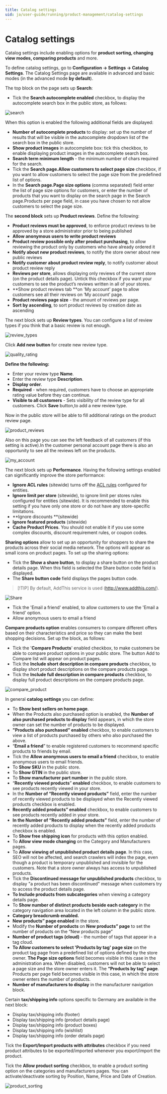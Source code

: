 ```yaml
---
title: Catalog settings
uid: ja/user-guide/running/product-management/catalog-settings
---
```


# Catalog settings

Catalog settings include enabling options for **product sorting, changing view modes, comparing products** and more.

To define catalog settings, go to **Configuration → Settings → Catalog Settings**. The Catalog Settings page are available in advanced and basic modes (in the advanced mode **by default**).

The top block on the page sets up **Search**:

- Tick the **Search autocomplete enabled** checkbox, to display the autocomplete search box in the public store, as follows:

![search](_static/catalog-settings/search.png)

When this option is enabled the following additional fields are displayed:

- **Number of autocomplete products** to display: set up the number of results that will be visible in the autocomplete dropdown list of the search box in the public store.
- **Show product images** in autocomplete box: tick this checkbox, to enable displaying product images in the autocomplete search box.
- **Search term minimum length** - the minimum number of chars required for the search.
- Tick the **Search page.Allow customers to select page size** checkbox, if you want to allow customers to select the page size from the predefined list of options.
- In the **Search page.Page size options** (comma separated) field enter the list of page size options for customers, or enter the number of products that you want to display on the search page in the Search page.Products per page field, in case you have chosen to not allow customers to select the page size.

The **second block** sets up **Product reviews**. Define the following:

- **Product reviews must be approved**, to enforce product reviews to be approved by a store administrator prior to being published
- **Allow anonymous users to write product reviews**
- **Product review possible only after product purchasing**, to allow reviewing the product only by customers who have already ordered it
- **Notify about new product reviews**, to notify the store owner about new public reviews
- **Notify customer about product review reply**, to notify customer about product review reply
- **Reviews per store**, allows displaying only reviews of the current store (on the product details page). Untick this checkbox if you want your customers to see the product’s reviews written in all of your stores.
- **Show product reviews tab **on 'My account' page to allow customers see all their reviews on ‘My account’ page.
- **Product reviews page size** - the amount of reviews per page.
- **Sort by ascending**, to sort product reviews by creation date as ascending

The next block sets up **Review types**. You can configure a list of review types if you think that a basic review is not enough.

![review_types](_static/catalog-settings/review_types.png)

Click **Add new button** for create new review type.

![quality_rating](_static/catalog-settings/quality_rating.PNG)

**Define the following:**

- Enter your review type **Name**.
- Enter the review type **Description**.
- **Display order**.
- **Required** - when required, customers have to choose an appropriate rating value before they can continue.
- **Visible to all customers** - Sets visibility of the review type for all customers. Click **Save** button,to add a new review type.

Now in the public store will be able to fill additional ratings on the product review page.

![product_reviews](_static/catalog-settings/product_reviews.PNG)

Also on this page you can see the left feedback of all customers (if this setting is active).In the customer personal account page there is also an opportunity to see all the reviews left on the products.

![my_account](_static/catalog-settings/my_account.PNG)

The next block sets up **Performance**. Having the following settings enabled can significantly improve the store performance:

- **Ignore ACL rules** (sitewide) turns off the [ACL rules](xref:en/user-guide/configuring/setting-up/customers/acl) configured for entities.
- **Ignore limit per store** (sitewide), to ignore limit per stores rules configured for entities (sitewide). It is recommended to enable this setting if you have only one store or do not have any store-specific limitations.
- **Ignore discounts **(sitewide)
- **Ignore featured products** (sitewide)
- **Cache Product Prices**. You should not enable it if you use some complex discounts, discount requirement rules, or coupon codes.

**Sharing options** allow to set up an opportunity for shoppers to share the products across their social media network. The options will appear as small icons on product pages. To set up the sharing options:

- Tick the **Show a share button**, to display a share button on the product details page. When this field is selected the Share button code field is displayed.
- The **Share button code** field displays the pages button code.

> [!TIP] By default, AddThis service is used (<http://www.addthis.com/>).

![Share](_static/catalog-settings/zzz.png)

- Tick the 'Email a friend' enabled, to allow customers to use the 'Email a friend' option.
- Allow anonymous users to email a friend

**Compare products option** enables consumers to compare different offers based on their characteristics and price so they can make the best shopping decisions. Set up the block, as follows:

- Tick the '**Compare Products**' enabled checkbox, to make customers be able to compare product options in your public store. The button Add to Compare list will appear on product pages.
- Tick the **Include short description in compare products** checkbox, to display short product descriptions on the compare products page.
- Tick the **Include full description in compare products** checkbox, to display full product descriptions on the compare products page.

![compare_product](_static/catalog-settings/compare_product.png)

In general **catalog settings** you can define:

- To **Show best sellers on home page**.
- When the Products also purchased option is enabled, the **Number of also purchased products to display** field appears, in which the store owner can set the number of products to be displayed.
- **"Products also purchased” enabled** checkbox, to enable customers to view a list of products purchased by others who also purchased the above.
- “**Email a friend**” to enable registered customers to recommend specific products to friends by email.
- Tick the **Allow anonymous users to email a friend** checkbox, to enable anonymous users to email friends.
- To **Show SKU** in the public store.
- To **Show GTIN** in the public store.
- To **Show manufacturer part number** in the public store.
- “**Recently viewed products**” **enabled** checkbox, to enable customers to see products recently viewed in your store.
- In the **Number of “Recently viewed products”** field, enter the number of recently viewed products to be displayed when the Recently viewed products checkbox is enabled.
- **Recently added products” enabled** checkbox, to enable customers to see products recently added in your store.
- **In the Number of “Recently added products”** field, enter the number of recently added products to display when the recently added products checkbox is enabled.
- To **Show free shipping icon** for products with this option enabled.
- To **Allow view mode changing** on the Category and Manufacturers pages.
- To **Allow viewing of unpublished product details page**. In this case, SEO will not be affected, and search crawlers will index the page, even though a product is temporary unpublished and invisible for the customers. Note that a store owner always has access to unpublished products.
- Tick the **Discontinued message for unpublished products** checkbox, to display "a product has been discontinued" message when customers try to access the product details page.
- **To Include products from subcategories** when viewing a category details page.
- To **Show number of distinct products beside each category** in the category navigation area located in the left column in the public store.
- **Category breadcrumb enabled.**
- **New products” page enabled** in the store.
- Modify the **Number of products** on **New products” page** to set the number of products on the “New products page”
- **Number of product tags (cloud)** - the number of tags that appear in a tag cloud.
- **To Allow customers to select 'Products by tag' page size** on the product tag page from a predefined list of options defined by the store owner. **The Page size options** field becomes visible in this case in the administration area. When disabled, customers will not be able to select a page size and the store owner enters it. The **“Products by tag” page**. Products per page field becomes visible in this case, in which the store owner enters the number of products.
- **Number of manufacturers to display** in the manufacturer navigation block.

Certain **tax/shipping info** options specific to Germany are available in the next block:

- Display tax/shipping info (footer)
- Display tax/shipping info (product details page)
- Display tax/shipping info (product boxes)
- Display tax/shipping info (wishlist)
- Display tax/shipping info (order details page)

Tick the **Export/Import products with attributes** checkbox if you need product attributes to be exported/imported whenever you export/import the product.

Tick the **Allow product sorting** checkbox, to enable a product sorting option on the categories and manufacturers pages. You can activate/deactivate sorting by Position, Name, Price and Date of Creation.

![product_sorting](_static/catalog-settings/product_sorting.png)